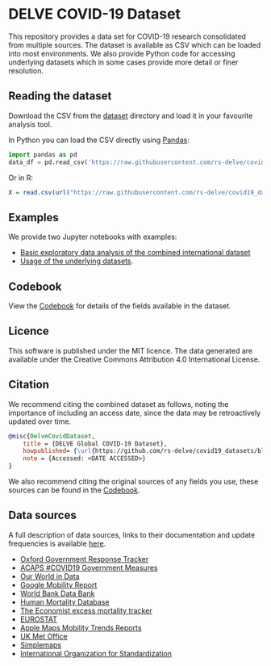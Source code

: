 # DELVE COVID-19 Dataset

This repository provides a data set for COVID-19 research consolidated from multiple sources. The dataset is available as CSV which can be loaded into most environments. We also provide Python code for accessing underlying datasets which in some cases provide more detail or finer resolution.

## Reading the dataset
Download the CSV from the [dataset](https://github.com/rs-delve/covid19_datasets/tree/master/dataset) directory and load it in your favourite analysis tool. 

In Python you can load the CSV directly using [Pandas](https://pandas.pydata.org/):
```python
import pandas as pd
data_df = pd.read_csv('https://raw.githubusercontent.com/rs-delve/covid19_datasets/master/dataset/combined_dataset_latest.csv', parse_dates=['DATE'])
```

Or in R:
```R
X = read.csv(url("https://raw.githubusercontent.com/rs-delve/covid19_datasets/master/dataset/combined_dataset_latest.csv")) 
```

## Examples
We provide two Jupyter notebooks with examples:
- [Basic exploratory data analysis of the combined international dataset](./Data_Exploration.ipynb)
- [Usage of the underlying datasets](./usage_example.ipynb).

## Codebook
View the [Codebook](https://github.com/rs-delve/covid19_datasets/blob/master/docs/codebook.md) for details of the fields available in the dataset.

## Licence
This software is published under the MIT licence. The data generated are available under the Creative Commons Attribution 4.0 International License.

## Citation
We recommend citing the combined dataset as follows, noting the importance of including an access date, since the data may be retroactively updated over time.

```bibtex
@misc{DelveCovidDataset,
    title = {DELVE Global COVID-19 Dataset},
    howpublished= {\url{https://github.com/rs-delve/covid19_datasets/blob/master/dataset/combined_dataset_latest.csv}},
    note = {Accessed: <DATE ACCESSED>}
} 
```
  
We also recommend citing the original sources of any fields you use, these sources can be found in the [Codebook](https://github.com/rs-delve/covid19_datasets/blob/master/docs/codebook.md).

## Data sources
A full description of data sources, links to their documentation and update frequencies is available [here](https://github.com/rs-delve/covid19_datasets/blob/master/docs/data_sources.md).

* [Oxford Government Response Tracker](https://www.bsg.ox.ac.uk/research/research-projects/coronavirus-government-response-tracker)
* [ACAPS #COVID19 Government Measures](https://www.acaps.org/covid19-government-measures-dataset)
* [Our World in Data](https://ourworldindata.org/coronavirus)
* [Google Mobility Report](https://www.google.com/covid19/mobility/data_documentation.html)
* [World Bank Data Bank](https://data.worldbank.org/)
* [Human Mortality Database](https://www.mortality.org/)
* [The Economist excess mortality tracker](https://github.com/TheEconomist/covid-19-excess-deaths-tracker)
* [EUROSTAT](https://appsso.eurostat.ec.europa.eu/nui/show.do?dataset=demo_r_mweek3&lang=en)
* [Apple Maps Mobility Trends Reports](https://www.apple.com/covid19/mobility)
* [UK Met Office](https://www.metoffice.gov.uk/)
* [Simplemaps](https://simplemaps.com/world)
* [International Organization for Standardization](https://www.iso.org/home.html)
